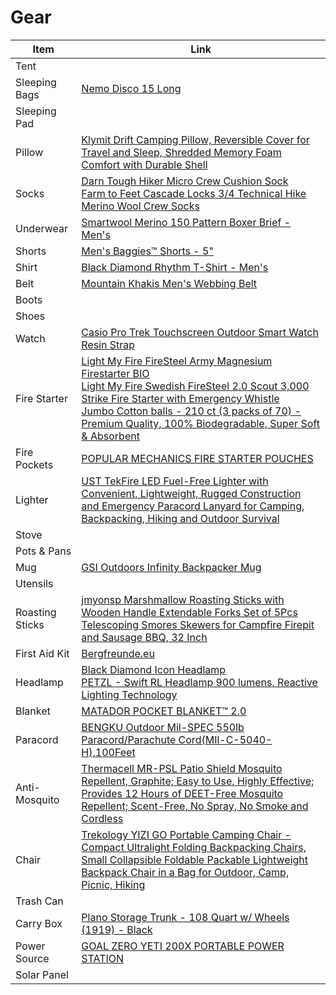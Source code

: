 # Gear

| Item | Link |
| --- | --- |
| Tent | |
| Sleeping Bags | [Nemo Disco 15 Long](https://www.nemoequipment.com/product/disco-mens/) |
| Sleeping Pad | |
| Pillow | [Klymit Drift Camping Pillow, Reversible Cover for Travel and Sleep, Shredded Memory Foam Comfort with Durable Shell](https://www.amazon.com/dp/B082116CML) |
| Socks | [Darn Tough Hiker Micro Crew Cushion Sock](https://www.amazon.com/dp/B074ZGP37B)<br>[Farm to Feet Cascade Locks 3/4 Technical Hike Merino Wool Crew Socks](https://www.amazon.com/dp/B07ND16VMV) |
| Underwear | [Smartwool Merino 150 Pattern Boxer Brief - Men's](https://www.amazon.com/dp/B01HMZMG1Q) |
| Shorts | [Men's Baggies™ Shorts - 5"](https://www.patagonia.com/product/mens-baggies-shorts-5-inch/57021.html) |
| Shirt | [Black Diamond Rhythm T-Shirt - Men's](https://www.rei.com/product/149229/black-diamond-rhythm-t-shirt-mens) |
| Belt | [Mountain Khakis Men's Webbing Belt](https://www.amazon.com/dp/B002MX9LEY) |
| Boots | |
| Shoes | |
| Watch | [Casio Pro Trek Touchscreen Outdoor Smart Watch Resin Strap](https://www.amazon.com/Casio-Stainless-Steel-Quartz-Watch/dp/B07H4J34S1) |
| Fire Starter | [Light My Fire FireSteel Army Magnesium Firestarter BIO](https://www.amazon.com/dp/B07NQF38K4)<br>[Light My Fire Swedish FireSteel 2.0 Scout 3,000 Strike Fire Starter with Emergency Whistle](https://www.amazon.com/dp/B004410N4E)<br>[Jumbo Cotton balls - 210 ct (3 packs of 70) - Premium Quality, 100% Biodegradable, Super Soft & Absorbent](https://www.amazon.com/Jumbo-Cotton-balls-Biodegradable-Absorbent/dp/B07NDN212P/) |
| Fire Pockets | [POPULAR MECHANICS FIRE STARTER POUCHES](https://www.instafire.com/collections/popular-mechanics-products/products/22-packs-popular-mechanics-fire-starter) |
| Lighter | [UST TekFire LED Fuel-Free Lighter with Convenient, Lightweight, Rugged Construction and Emergency Paracord Lanyard for Camping, Backpacking, Hiking and Outdoor Survival](https://www.amazon.com/dp/B07C9JS1RQ) |
| Stove | |
| Pots & Pans | |
| Mug | [GSI Outdoors Infinity Backpacker Mug](https://www.rei.com/product/884337/gsi-outdoors-infinity-backpacker-mug) |
| Utensils | |
| Roasting Sticks | [jmyonsp Marshmallow Roasting Sticks with Wooden Handle Extendable Forks Set of 5Pcs Telescoping Smores Skewers for Campfire Firepit and Sausage BBQ, 32 Inch](https://www.amazon.com/dp/B071NP7R23) |
| First Aid Kit | [Bergfreunde.eu](https://www.bergfreunde.eu/first-aid/) |
| Headlamp | [Black Diamond Icon Headlamp](https://www.amazon.com/dp/B01LE9Z8PW)<br>[PETZL - Swift RL Headlamp 900 lumens, Reactive Lighting Technology](https://www.amazon.com/dp/B07SB1Y46M) |
| Blanket | [MATADOR POCKET BLANKET™ 2.0](https://matadorup.com/products/pocket-blanket-2-0?variant=34861130950) |
| Paracord | [BENGKU Outdoor Mil-SPEC 550lb Paracord/Parachute Cord(MIl-C-5040-H),100Feet](https://www.amazon.com/dp/B07226B3FJ) |
| Anti-Mosquito | [Thermacell MR-PSL Patio Shield Mosquito Repellent, Graphite; Easy to Use, Highly Effective; Provides 12 Hours of DEET-Free Mosquito Repellent; Scent-Free, No Spray, No Smoke and Cordless](https://www.amazon.com/dp/B07C8YDMJJ) |
| Chair | [Trekology YIZI GO Portable Camping Chair - Compact Ultralight Folding Backpacking Chairs, Small Collapsible Foldable Packable Lightweight Backpack Chair in a Bag for Outdoor, Camp, Picnic, Hiking](https://www.amazon.com/Trekology-Portable-Camping-Adjustable-Height/dp/B07GHXWTFX) |
| Trash Can | |
| Carry Box | [Plano Storage Trunk - 108 Quart w/ Wheels (1919) - Black](https://www.amazon.com/dp/B00HVCPT4W) |
| Power Source | [GOAL ZERO YETI 200X PORTABLE POWER STATION](https://www.goalzero.com/shop/portable-power/goal-zero-yeti-200x/) |
| Solar Panel | |
